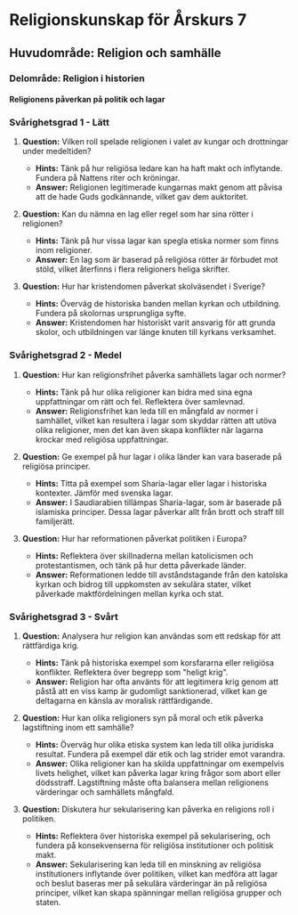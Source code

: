 # Religionskunskap för Årskurs 7
## Huvudområde: Religion och samhälle
### Delområde: Religion i historien
#### Religionens påverkan på politik och lagar

### Svårighetsgrad 1 - Lätt
1. **Question:** Vilken roll spelade religionen i valet av kungar och drottningar under medeltiden?
   - **Hints:** Tänk på hur religiösa ledare kan ha haft makt och inflytande. Fundera på Nattens riter och kröningar.
   - **Answer:** Religionen legitimerade kungarnas makt genom att påvisa att de hade Guds godkännande, vilket gav dem auktoritet.

2. **Question:** Kan du nämna en lag eller regel som har sina rötter i religionen?
   - **Hints:** Tänk på hur vissa lagar kan spegla etiska normer som finns inom religioner.
   - **Answer:** En lag som är baserad på religiösa rötter är förbudet mot stöld, vilket återfinns i flera religioners heliga skrifter.

3. **Question:** Hur har kristendomen påverkat skolväsendet i Sverige?
   - **Hints:** Överväg de historiska banden mellan kyrkan och utbildning. Fundera på skolornas ursprungliga syfte.
   - **Answer:** Kristendomen har historiskt varit ansvarig för att grunda skolor, och utbildningen var länge knuten till kyrkans verksamhet.

### Svårighetsgrad 2 - Medel
1. **Question:** Hur kan religionsfrihet påverka samhällets lagar och normer?
   - **Hints:** Tänk på hur olika religioner kan bidra med sina egna uppfattningar om rätt och fel. Reflektera över samlevnad.
   - **Answer:** Religionsfrihet kan leda till en mångfald av normer i samhället, vilket kan resultera i lagar som skyddar rätten att utöva olika religioner, men det kan även skapa konflikter när lagarna krockar med religiösa uppfattningar.

2. **Question:** Ge exempel på hur lagar i olika länder kan vara baserade på religiösa principer.
   - **Hints:** Titta på exempel som Sharia-lagar eller lagar i historiska kontexter. Jämför med svenska lagar.
   - **Answer:** I Saudiarabien tillämpas Sharia-lagar, som är baserade på islamiska principer. Dessa lagar påverkar allt från brott och straff till familjerätt.

3. **Question:** Hur har reformationen påverkat politiken i Europa?
   - **Hints:** Reflektera över skillnaderna mellan katolicismen och protestantismen, och tänk på hur detta påverkade länder.
   - **Answer:** Reformationen ledde till avståndstagande från den katolska kyrkan och bidrog till uppkomsten av sekulära stater, vilket påverkade maktfördelningen mellan kyrka och stat.

### Svårighetsgrad 3 - Svårt
1. **Question:** Analysera hur religion kan användas som ett redskap för att rättfärdiga krig.
   - **Hints:** Tänk på historiska exempel som korsfararna eller religiösa konflikter. Reflektera över begrepp som "heligt krig".
   - **Answer:** Religion har ofta använts för att legitimera krig genom att påstå att en viss kamp är gudomligt sanktionerad, vilket kan ge deltagarna en känsla av moralisk rättfärdigande.

2. **Question:** Hur kan olika religioners syn på moral och etik påverka lagstiftning inom ett samhälle?
   - **Hints:** Överväg hur olika etiska system kan leda till olika juridiska resultat. Fundera på exempel där etik och lag strider emot varandra.
   - **Answer:** Olika religioner kan ha skilda uppfattningar om exempelvis livets helighet, vilket kan påverka lagar kring frågor som abort eller dödsstraff. Lagstiftning måste ofta balansera mellan religionens värderingar och samhällets mångfald.

3. **Question:** Diskutera hur sekularisering kan påverka en religions roll i politiken.
   - **Hints:** Reflektera över historiska exempel på sekularisering, och fundera på konsekvenserna för religiösa institutioner och politisk makt.
   - **Answer:** Sekularisering kan leda till en minskning av religiösa institutioners inflytande över politiken, vilket kan medföra att lagar och beslut baseras mer på sekulära värderingar än på religiösa principer, vilket kan skapa spänningar mellan religiösa grupper och staten.